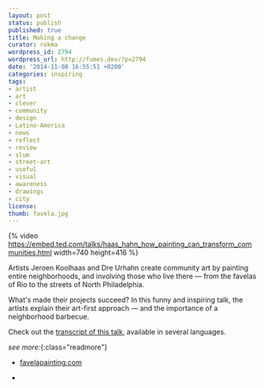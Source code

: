 ```yaml
---
layout: post
status: publish
published: true
title: Making a change
curator: rokma
wordpress_id: 2794
wordpress_url: http://fumes.dev/?p=2794
date: '2014-11-08 16:55:51 +0200'
categories: inspiring
tags: 
- artist 
- art
- clever 
- community 
- design
- Latino-America 
- news 
- reflect 
- review 
- slum 
- street-art 
- useful 
- visual
- awareness
- drawings
- city
license:
thumb: favela.jpg
---
```


{% video https://embed.ted.com/talks/haas_hahn_how_painting_can_transform_communities.html width=740 height=416 %}

Artists Jeroen Koolhaas and Dre Urhahn create community art by painting entire neighborhoods, and involving those who live there — from the favelas of Rio to the streets of North Philadelphia. 

What's made their projects succeed? In this funny and inspiring talk, the artists explain their art-first approach — and the importance of a neighborhood barbecue.

Check out the <a target="_blank" href="http://www.ted.com/talks/haas_hahn_how_painting_can_transform_communities/transcript?language=en">transcript of this talk</a>, available in several languages.


_see more:_{:class="readmore"}

- <a target="_blank" href="http://www.favelapainting.com">favelapainting.com</a>

- &nbsp;

